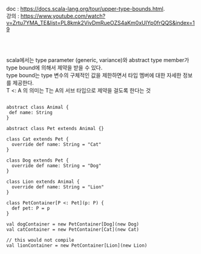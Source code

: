 doc : https://docs.scala-lang.org/tour/upper-type-bounds.html.   
강의 : https://www.youtube.com/watch?v=Zrtu7YMA_TE&list=PL8kmk2VivDmRueOZS4aKm0xUlYp0frQQS&index=19    

<br/><br/>

scala에서는 type parameter (generic, variance)와 abstract type member가 type bound에 의해서 제약을 받을 수 있다.    
type bound는 type 변수의 구체적인 값을 제한하면서 타입 멤버에 대한 자세한 정보를 제공한다.    
T <: A 의 의미는 T는 A의 서브 타입으로 제약을 걸도록 한다는 것    
```

abstract class Animal {
 def name: String
}

abstract class Pet extends Animal {}

class Cat extends Pet {
  override def name: String = "Cat"
}

class Dog extends Pet {
  override def name: String = "Dog"
}

class Lion extends Animal {
  override def name: String = "Lion"
}

class PetContainer[P <: Pet](p: P) {
  def pet: P = p
}

val dogContainer = new PetContainer[Dog](new Dog)
val catContainer = new PetContainer[Cat](new Cat)

// this would not compile
val lionContainer = new PetContainer[Lion](new Lion)
```
